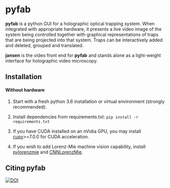 # pyfab

**pyfab** is a python GUI for a holographic optical trapping system.
When integrated with appropriate hardware, it presents a live video
image of the system being controlled together with graphical representations
of traps that are being projected into that system.  Traps can be
interactively added and deleted, grouped and translated.

**jansen** is the video front end for **pyfab** and stands alone as a
light-weight interface for holographic video microscopy.

## Installation

#### Without hardware
1. Start with a fresh python 3.6 installation or virtual environment (strongly recommended).

2. Install dependencies from requirements.txt: 
      `pip install -r requirements.txt`

3. If you have CUDA installed on an nVidia GPU, you may install [cupy](https://github.com/cupy/cupy)>=7.0.0 for CUDA acceleration.

4. If you wish to add Lorenz-Mie machine vision capability, install [pylorenzmie](https://github.com/davidgrier/pylorenzmie) and [CNNLorenzMie](https://github.com/laltman2/CNNLorenzMie).

## Citing **pyfab**
[![DOI](https://zenodo.org/badge/93738802.svg)](https://zenodo.org/doi/10.5281/zenodo.10719302)
